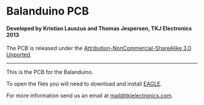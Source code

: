 # Balanduino PCB
#### Developed by Kristian Lauszus and Thomas Jespersen, TKJ Electronics 2013

The PCB is released under the [Attribution-NonCommercial-ShareAlike 3.0 Unported](http://creativecommons.org/licenses/by-nc-sa/3.0/).
_________

This is the PCB for the Balanduino.

To open the files you will need to download and install [EAGLE](http://www.cadsoftusa.com/download-eagle/).

For more information send us an email at <mail@tkjelectronics.com>.